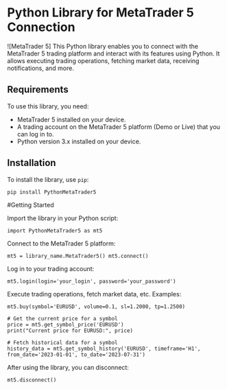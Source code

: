 # Python Library for MetaTrader 5 Connection

![MetaTrader 5]
This Python library enables you to connect with the MetaTrader 5 trading platform and interact with its features using Python. It allows executing trading operations, fetching market data, receiving notifications, and more.

## Requirements

To use this library, you need:

- MetaTrader 5 installed on your device.
- A trading account on the MetaTrader 5 platform (Demo or Live) that you can log in to.
- Python version 3.x installed on your device.

## Installation

To install the library, use `pip`:

```bash
pip install PythonMetaTrader5
```
#Getting Started

Import the library in your Python script:

``import PythonMetaTrader5 as mt5
``

Connect to the MetaTrader 5 platform:

``mt5 = library_name.MetaTrader5()
mt5.connect()
``

Log in to your trading account:

``mt5.login(login='your_login', password='your_password')
``

Execute trading operations, fetch market data, etc. Examples:

```# Execute a buy order
mt5.buy(symbol='EURUSD', volume=0.1, sl=1.2000, tp=1.2500)

# Get the current price for a symbol
price = mt5.get_symbol_price('EURUSD')
print("Current price for EURUSD:", price)

# Fetch historical data for a symbol
history_data = mt5.get_symbol_history('EURUSD', timeframe='H1', from_date='2023-01-01', to_date='2023-07-31')
```

After using the library, you can disconnect:

```
mt5.disconnect()
```
